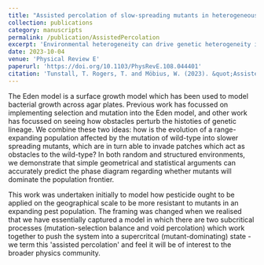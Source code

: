 ```yaml
---
title: "Assisted percolation of slow-spreading mutants in heterogeneous environments"
collection: publications
category: manuscripts
permalink: /publication/AssistedPercolation
excerpt: 'Environmental heterogeneity can drive genetic heterogeneity in expanding populations; mutant strains may emerge that trade overall growth rate for an improved ability to survive in patches that are hostile to the wild type. This evolutionary dynamic is of practical importance when seeking to prevent the emergence of damaging traits. We show that a subcritical slow-spreading mutant can attain dominance even when the density of patches is below their percolation threshold and predict this transition using geometrical arguments. This work demonstrates a phenomenon of “assisted percolation”, where one subcritical process assists another to achieve supercriticality.'
date: 2023-10-04
venue: 'Physical Review E'
paperurl: 'https://doi.org/10.1103/PhysRevE.108.044401'
citation: 'Tunstall, T. Rogers, T. and Möbius, W. (2023). &quot;Assisted percolation of slow-spreading mutants in heterogeneous environments.&quot; <i>Physical Review E, 108(4), p.044401</i>.'
---
```

The Eden model is a surface growth model which has been used to model bacterial growth across agar plates. Previous work has focussed on implementing selection and mutation into the Eden model, and other work has focussed on seeing how obstacles perturb the histoties of genetic lineage. We combine these two ideas: how is the evolution of a range-expanding population affected by the mutation of wild-type into slower spreading mutants, which are in turn able to invade patches which act as obstacles to the wild-type? In both random and structured environments, we demonstrate that simple geometrical and statistical arguments can accurately predict the phase diagram regarding whether mutants will dominate the population frontier.

This work was undertaken initially to model how pesticide ought to be applied on the geographical scale to be more resistant to mutants in an expanding pest population. The framing was changed when we realised that we have essentially captured a model in which there are two subcritical processes (mutation-selection balance and void percolation) which work together to push the system into a supercritcal (mutant-dominating) state - we term this 'assisted percolation' and feel it will be of interest to the broader physics community.

